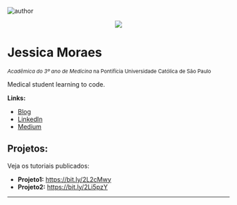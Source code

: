 ![author](https://img.shields.io/badge/author-jessiemoraes-red.svg)

<p align="center">
  <img src="https://github.com/jessiemoraes/notebook_python/blob/master/Captura%20de%20Tela%202020-09-01%20às%2021.19.28.png" >
</p>

# Jessica Moraes
<sub>*Acadêmica do 3º ano de Medicina* na Pontifícia Universidade Católica de São Paulo</sub>

Medical student learning to code.


**Links:**
* [Blog]( )
* [LinkedIn]( )
* [Medium](https://medium.com/@jms.twix)


## Projetos:
Veja os tutoriais publicados:

* **Projeto1:** https://bit.ly/2L2cMwy
* **Projeto2:** https://bit.ly/2Li5pzY

---


